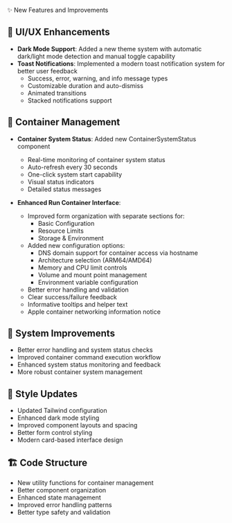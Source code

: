 ✨ New Features and Improvements

## 🎨 UI/UX Enhancements
- **Dark Mode Support**: Added a new theme system with automatic dark/light mode detection and manual toggle capability
- **Toast Notifications**: Implemented a modern toast notification system for better user feedback
  - Success, error, warning, and info message types
  - Customizable duration and auto-dismiss
  - Animated transitions
  - Stacked notifications support

## 🐳 Container Management
- **Container System Status**: Added new ContainerSystemStatus component
  - Real-time monitoring of container system status
  - Auto-refresh every 30 seconds
  - One-click system start capability
  - Visual status indicators
  - Detailed status messages

- **Enhanced Run Container Interface**:
  - Improved form organization with separate sections for:
    - Basic Configuration
    - Resource Limits
    - Storage & Environment
  - Added new configuration options:
    - DNS domain support for container access via hostname
    - Architecture selection (ARM64/AMD64)
    - Memory and CPU limit controls
    - Volume and mount point management
    - Environment variable configuration
  - Better error handling and validation
  - Clear success/failure feedback
  - Informative tooltips and helper text
  - Apple container networking information notice

## 🔧 System Improvements
- Better error handling and system status checks
- Improved container command execution workflow
- Enhanced system status monitoring and feedback
- More robust container system management

## 💅 Style Updates
- Updated Tailwind configuration
- Enhanced dark mode styling
- Improved component layouts and spacing
- Better form control styling
- Modern card-based interface design

## 🏗️ Code Structure
- New utility functions for container management
- Better component organization
- Enhanced state management
- Improved error handling patterns
- Better type safety and validation 
